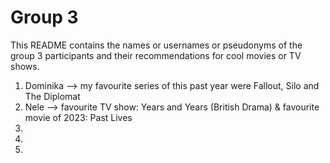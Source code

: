 # Group 3

This README contains the names or usernames or pseudonyms of the group 3 participants and their recommendations for cool movies or TV shows.

1.  Dominika --> my favourite series of this past year were Fallout, Silo and The Diplomat
2.  Nele --> favourite TV show: Years and Years (British Drama) & favourite movie of 2023: Past Lives
3.  
4.  
5.  
 
